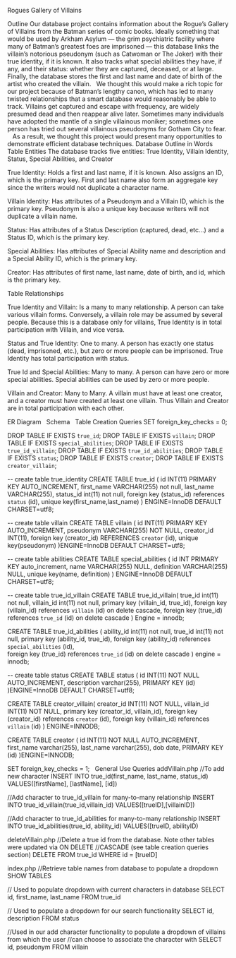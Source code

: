 Rogues Gallery of Villains


Outline
Our database project contains information about the Rogue’s Gallery of Villains from the Batman series of comic books. Ideally something that would be used by Arkham Asylum — the grim psychiatric facility where many of Batman’s greatest foes are imprisoned — this database links the villain’s notorious pseudonym (such as Catwoman or The Joker) with their true identity, if it is known. It also tracks what special abilities they have, if any, and their status: whether they are captured, deceased, or at large. Finally, the database stores the first and last name and date of birth of the artist who created the villain.  	We thought this would make a rich topic for our project because of Batman’s lengthy canon, which has led to many twisted relationships that a smart database would reasonably be able to track. Villains get captured and escape with frequency, are widely presumed dead and then reappear alive later. Sometimes many individuals have adopted the mantle of a single villainous moniker; sometimes one person has tried out several villainous pseudonyms for Gotham City to fear. 	  	As a result, we thought this project would present many opportunities to demonstrate efficient database techniques. 
Database Outline in Words
Table Entities
The database tracks five entities: True Identity, Villain Identity, Status, Special Abilities, and Creator 

True Identity:  Holds a first and last name, if it is known. Also assigns an ID, which is the primary key. First and last name also form an aggregate key since the writers would not duplicate a character name.

Villain Identity: Has attributes of a Pseudonym and a Villain ID, which is the primary key. Pseudonym is also a unique key because writers will not duplicate a villain name.

Status: Has attributes of a Status Description (captured, dead, etc…) and a Status ID, which is the primary key. 

Special Abilities:  Has attributes of Special Ability name and description and a Special Ability ID, which is the primary key. 

Creator: Has attributes of first name, last name, date of birth, and id, which is the primary key. 

Table Relationships

True Identity and Villain: Is a many to many relationship. A person can take various villain forms. Conversely, a villain role may be assumed by several people. Because this is a database only for villains, True Identity is in total participation with Villain, and vice versa. 

Status and True Identity: One to many. A person has exactly one status (dead, imprisoned, etc.), but zero or more people can be imprisoned. True Identity has total participation with status.

True Id and Special Abilities: Many to many. A person can have zero or more special abilities. Special abilities can be used by zero or more people.

Villain and Creator: Many to Many. A villain must have at least one creator, and a creator must have created at least one villain. Thus Villain and Creator are in total participation with each other.

ER Diagram  
Schema
 
Table Creation Queries
SET foreign_key_checks = 0;

DROP TABLE IF EXISTS `true_id`;
DROP TABLE IF EXISTS `villain`;
DROP TABLE IF EXISTS `special_abilities`;
DROP TABLE IF EXISTS `true_id_villain`;
DROP TABLE IF EXISTS `true_id_abilities`;
DROP TABLE IF EXISTS `status`;
DROP TABLE IF EXISTS `creator`;
DROP TABLE IF EXISTS `creator_villain`;



-- create table true_identity
CREATE TABLE true_id (
  id INT(11) PRIMARY KEY AUTO_INCREMENT,
  first_name VARCHAR(255) not null,
  last_name VARCHAR(255),
  status_id int(11) not null,
  foreign key (status_id) references `status` (id),
  unique key(first_name,last_name)
  )
  ENGINE=InnoDB DEFAULT CHARSET=utf8;
  
  -- create table villain
CREATE TABLE villain (
  id INT(11) PRIMARY KEY AUTO_INCREMENT,
  pseudonym VARCHAR(255) NOT NULL,
  creator_id INT(11),
  foreign key (creator_id) REFERENCES `creator` (id),
  unique key(pseudonym)
  )ENGINE=InnoDB DEFAULT CHARSET=utf8;
    
-- create table abilities
CREATE TABLE special_abilities (
  id INT PRIMARY KEY auto_increment,
  name VARCHAR(255) NULL,
  definition VARCHAR(255) NULL, 
  unique key(name, definition)
  ) ENGINE=InnoDB DEFAULT CHARSET=utf8;

-- create table true_id_villain
CREATE TABLE true_id_villain(
    true_id int(11) not null,
    villain_id int(11) not null,
    primary key (villain_id, true_id),
    foreign key (villain_id) references `villain` (id) on delete cascade,
    foreign key (true_id) references `true_id` (id) on delete cascade
    )
    Engine = innodb;

CREATE TABLE true_id_abilities (
  ability_id int(11) not null,
  true_id int(11) not null,
  primary key (ability_id, true_id),
  foreign key (ability_id) references `special_abilities` (id),  
  foreign key (true_id) references `true_id` (id) on delete cascade 
  ) engine = innodb;
  
  
 -- create table status
CREATE TABLE status (
  id INT(11) NOT NULL AUTO_INCREMENT,
  description varchar(255),
  PRIMARY KEY (id)
  )ENGINE=InnoDB DEFAULT CHARSET=utf8;
  
CREATE TABLE creator_villain(
  creator_id INT(11) NOT NULL,
  villain_id INT(11) NOT NULL,
  primary key (creator_id, villain_id),
  foreign key (creator_id) references `creator` (id),
  foreign key (villain_id) references `villain` (id)
  ) ENGINE=INNODB;

CREATE TABLE creator (
  id INT(11) NOT NULL AUTO_INCREMENT,
  first_name varchar(255),
  last_name varchar(255),
  dob date,
  PRIMARY KEY (id)
  )ENGINE=INNODB;
  
SET foreign_key_checks = 1;
 
General Use Queries
addVillain.php
//To add new character
INSERT INTO true_id(first_name, last_name, status_id) VALUES([firstName], [lastName], [id])

//Add character to true_id_villain for many-to-many relationship
INSERT INTO true_id_villain(true_id,villain_id) VALUES([trueID],[villainID])

//Add character to true_id_abilities for many-to-many relationship
INSERT INTO true_id_abilities(true_id, ability_id) VALUES([trueID, abilityID)

deleteVillain.php
//Delete a true id from the database. Note other tables were updated via ON DELETE //CASCADE (see table creation queries section)
DELETE FROM true_id WHERE id = [trueID]

index.php
//Retrieve table names from database to populate a dropdown
SHOW TABLES

// Used to populate dropdown with current characters in database
SELECT id, first_name, last_name FROM true_id

// Used to populate a dropdown for our search functionality
SELECT id, description FROM status

//Used in our add character functionality to populate a dropdown of villains from which the user //can choose to associate the character with
SELECT id, pseudonym FROM villain